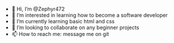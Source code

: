 - 👋 Hi, I’m @Zephyr472
- 👀 I’m interested in learning how to become a software developer
- 🌱 I’m currently learning basic html and css
- 💞️ I’m looking to collaborate on any beginner projects
- 📫 How to reach me: message me on git

<!---
Zephyr472/Zephyr472 is a ✨ special ✨ repository because its `README.md` (this file) appears on your GitHub profile.
You can click the Preview link to take a look at your changes.
--->
